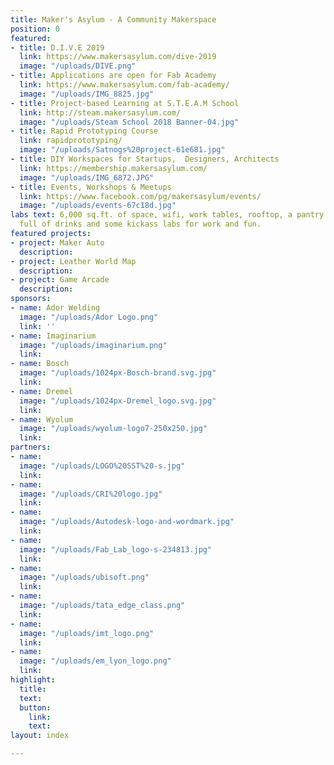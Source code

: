 ```yaml
---
title: Maker's Asylum - A Community Makerspace
position: 0
featured:
- title: D.I.V.E 2019
  link: https://www.makersasylum.com/dive-2019
  image: "/uploads/DIVE.png"
- title: Applications are open for Fab Academy
  link: https://www.makersasylum.com/fab-academy/
  image: "/uploads/IMG_8825.jpg"
- title: Project-based Learning at S.T.E.A.M School
  link: http://steam.makersasylum.com/
  image: "/uploads/Steam School 2018 Banner-04.jpg"
- title: Rapid Prototyping Course
  link: rapidprototyping/
  image: "/uploads/Satnogs%20project-61e681.jpg"
- title: DIY Workspaces for Startups,  Designers, Architects
  link: https://membership.makersasylum.com/
  image: "/uploads/IMG_6872.JPG"
- title: Events, Workshops & Meetups
  link: https://www.facebook.com/pg/makersasylum/events/
  image: "/uploads/events-67c18d.jpg"
labs text: 6,000 sq.ft. of space, wifi, work tables, rooftop, a pantry with a fridge
  full of drinks and some kickass labs for work and fun.
featured projects:
- project: Maker Auto
  description: 
- project: Leather World Map
  description: 
- project: Game Arcade
  description: 
sponsors:
- name: Ador Welding
  image: "/uploads/Ador Logo.png"
  link: ''
- name: Imaginarium
  image: "/uploads/imaginarium.png"
  link: 
- name: Bosch
  image: "/uploads/1024px-Bosch-brand.svg.jpg"
  link: 
- name: Dremel
  image: "/uploads/1024px-Dremel_logo.svg.jpg"
  link: 
- name: Wyolum
  image: "/uploads/wyolum-logo7-250x250.jpg"
  link: 
partners:
- name: 
  image: "/uploads/LOGO%20SST%20-s.jpg"
  link: 
- name: 
  image: "/uploads/CRI%20logo.jpg"
  link: 
- name: 
  image: "/uploads/Autodesk-logo-and-wordmark.jpg"
  link: 
- name: 
  image: "/uploads/Fab_Lab_logo-s-234813.jpg"
  link: 
- name: 
  image: "/uploads/ubisoft.png"
  link: 
- name: 
  image: "/uploads/tata_edge_class.png"
  link: 
- name: 
  image: "/uploads/imt_logo.png"
  link: 
- name: 
  image: "/uploads/em_lyon_logo.png"
  link: 
highlight:
  title: 
  text: 
  button:
    link: 
    text: 
layout: index

---
```

